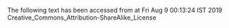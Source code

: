 The following text has been accessed from at Fri Aug 9 00:13:24 IST 2019
Creative_Commons_Attribution-ShareAlike_License
